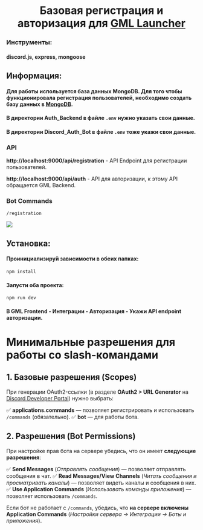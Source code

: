 <h1 align="center">Базовая регистрация и авторизация для <a href="https://github.com/Gml-Launcher/Gml.Launcher" target="_blank">GML Launcher</a></h1>

<h3 align="left">Инструменты:</h3>
<h4 align="left">discord.js, express, mongoose</h4>

<h2 align="left">Информация:</h2>
<h4 align="left">Для работы используется база данных MongoDB. Для того чтобы функционировала регистрация пользователей, необходимо создать базу данных в <a href="https://www.mongodb.com/" target="_blank">MongoDB</a>.</h4>
<h4 align="left">В директории <strong>Auth_Backend</strong> в файле <code>.env</code> нужно указать свои данные.</h4>
<h4 align="left">В директории <strong>Discord_Auth_Bot</strong> в файле <code>.env</code> тоже укажи свои данные.</h4>

<h3 align="left">API</h3>
<p align="left">
  <strong>http://localhost:9000/api/registration</strong> - API Endpoint для регистрации пользователей.
</p>
<p align="left">
  <strong>http://localhost:9000/api/auth</strong> - API для авторизации, к этому API обращается GML Backend.
</p>

<h3 align="left">Bot Commands</h3>
<pre><code>/registration <Login> <Password> <Email></code></pre>
<img src="https://github.com/user-attachments/assets/f629edcb-3c35-4902-be87-1ed3fecc7a8c"/>
<h2 align="left">Установка:</h2>
<h4 align="left">Проинициализируй зависимости в обеих папках:</h4>
<pre><code>npm install</code></pre>

<h4 align="left">Запусти оба проекта:</h4>
<pre><code>npm run dev</code></pre>

<h4 align="left">В GML Frontend - Интеграции - Авторизация - Укажи API endpoint авторизации.</h4>

# Минимальные разрешения для работы со slash-командами

## 1. Базовые разрешения (Scopes)
При генерации OAuth2-ссылки (в разделе **OAuth2 > URL Generator** на [Discord Developer Portal](https://discord.com/developers/applications)) нужно выбрать:

✅ **applications.commands** — позволяет регистрировать и использовать `/commands` (обязательно).
✅ **bot** — для работы бота.

## 2. Разрешения (Bot Permissions)
При настройке прав бота на сервере убедись, что он имеет **следующие разрешения**:

✅ **Send Messages** (*Отправлять сообщения*) — позволяет отправлять сообщения в чат.
✅ **Read Messages/View Channels** (*Читать сообщения и просматривать каналы*) — позволяет видеть каналы и сообщения в них.
✅ **Use Application Commands** (*Использовать команды приложения*) — позволяет использовать `/commands`.

Если бот не работает с `/commands`, убедись, что **на сервере включены Application Commands** (*Настройки сервера → Интеграции → Боты и приложения*).

